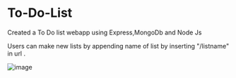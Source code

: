 # To-Do-List

Created a To Do list webapp using Express,MongoDb and Node Js

Users can make new lists by appending name of list by inserting  "/listname" in url .

![image](https://user-images.githubusercontent.com/70054954/182670779-0e6463a3-385c-4de6-9eb4-87c2cda2fd55.png)

